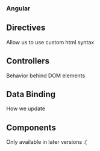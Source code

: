 
### Angular 

## Directives

Allow us to use custom html syntax 

## Controllers

Behavior behind DOM elements

## Data Binding

How we update

## Components

Only available in later versions  :( 
